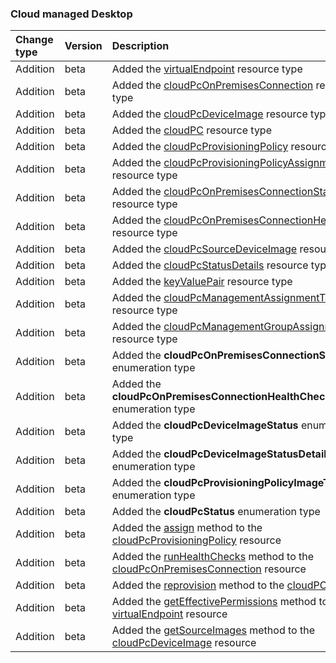 ### Cloud managed Desktop

| **Change type** | **Version** | **Description** |
|:---|:---|:---|
|Addition|beta|Added the [virtualEndpoint](https://docs.microsoft.com/en-us/graph/api/resources/virtualEndpoint?view=graph-rest-beta) resource type|
|Addition|beta|Added the [cloudPcOnPremisesConnection](https://docs.microsoft.com/en-us/graph/api/resources/cloudPcOnPremisesConnection?view=graph-rest-beta) resource type|
|Addition|beta|Added the [cloudPcDeviceImage](https://docs.microsoft.com/en-us/graph/api/resources/cloudPcDeviceImage?view=graph-rest-beta) resource type|
|Addition|beta|Added the [cloudPC](https://docs.microsoft.com/en-us/graph/api/resources/cloudPC?view=graph-rest-beta) resource type|
|Addition|beta|Added the [cloudPcProvisioningPolicy](https://docs.microsoft.com/en-us/graph/api/resources/cloudPcProvisioningPolicy?view=graph-rest-beta) resource type|
|Addition|beta|Added the [cloudPcProvisioningPolicyAssignment](https://docs.microsoft.com/en-us/graph/api/resources/cloudPcProvisioningPolicyAssignment?view=graph-rest-beta) resource type|
|Addition|beta|Added the [cloudPcOnPremisesConnectionStatusDetails](https://docs.microsoft.com/en-us/graph/api/resources/cloudPcOnPremisesConnectionStatusDetails?view=graph-rest-beta) resource type|
|Addition|beta|Added the [cloudPcOnPremisesConnectionHealthCheck](https://docs.microsoft.com/en-us/graph/api/resources/cloudPcOnPremisesConnectionHealthCheck?view=graph-rest-beta) resource type|
|Addition|beta|Added the [cloudPcSourceDeviceImage](https://docs.microsoft.com/en-us/graph/api/resources/cloudPcSourceDeviceImage?view=graph-rest-beta) resource type|
|Addition|beta|Added the [cloudPcStatusDetails](https://docs.microsoft.com/en-us/graph/api/resources/cloudPcStatusDetails?view=graph-rest-beta) resource type|
|Addition|beta|Added the [keyValuePair](https://docs.microsoft.com/en-us/graph/api/resources/keyValuePair?view=graph-rest-beta) resource type|
|Addition|beta|Added the [cloudPcManagementAssignmentTarget](https://docs.microsoft.com/en-us/graph/api/resources/cloudPcManagementAssignmentTarget?view=graph-rest-beta) resource type|
|Addition|beta|Added the [cloudPcManagementGroupAssignmentTarget](https://docs.microsoft.com/en-us/graph/api/resources/cloudPcManagementGroupAssignmentTarget?view=graph-rest-beta) resource type|
|Addition|beta|Added the **cloudPcOnPremisesConnectionStatus** enumeration type|
|Addition|beta|Added the **cloudPcOnPremisesConnectionHealthCheckErrorType** enumeration type|
|Addition|beta|Added the **cloudPcDeviceImageStatus** enumeration type|
|Addition|beta|Added the **cloudPcDeviceImageStatusDetails** enumeration type|
|Addition|beta|Added the **cloudPcProvisioningPolicyImageType** enumeration type|
|Addition|beta|Added the **cloudPcStatus** enumeration type|
|Addition|beta|Added the [assign](https://docs.microsoft.com/en-us/graph/api/cloudPcProvisioningPolicy-assign?view=graph-rest-beta) method to the [cloudPcProvisioningPolicy](https://docs.microsoft.com/en-us/graph/api/resources/cloudPcProvisioningPolicy?view=graph-rest-beta) resource|
|Addition|beta|Added the [runHealthChecks](https://docs.microsoft.com/en-us/graph/api/cloudPcOnPremisesConnection-runHealthChecks?view=graph-rest-beta) method to the [cloudPcOnPremisesConnection](https://docs.microsoft.com/en-us/graph/api/resources/cloudPcOnPremisesConnection?view=graph-rest-beta) resource|
|Addition|beta|Added the [reprovision](https://docs.microsoft.com/en-us/graph/api/cloudPC-reprovision?view=graph-rest-beta) method to the [cloudPC](https://docs.microsoft.com/en-us/graph/api/resources/cloudPC?view=graph-rest-beta) resource|
|Addition|beta|Added the [getEffectivePermissions](https://docs.microsoft.com/en-us/graph/api/virtualEndpoint-getEffectivePermissions?view=graph-rest-beta) method to the [virtualEndpoint](https://docs.microsoft.com/en-us/graph/api/resources/virtualEndpoint?view=graph-rest-beta) resource|
|Addition|beta|Added the [getSourceImages](https://docs.microsoft.com/en-us/graph/api/cloudPcDeviceImage-getSourceImages?view=graph-rest-beta) method to the [cloudPcDeviceImage](https://docs.microsoft.com/en-us/graph/api/resources/cloudPcDeviceImage?view=graph-rest-beta) resource|
